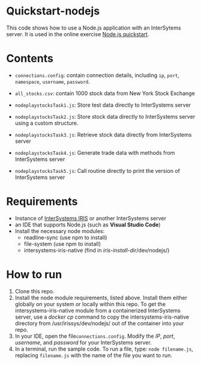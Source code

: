 # Quickstart-nodejs
This code shows how to use a Node.js application with an InterSytems server. It is used in the online exercise [<span class="urlformat">Node.js quickstart</span>](https://learning.intersystems.com/course/view.php?name=Node.js%20QS).

# Contents
* `connections.config`: contain connection details, including `ip`, `port`, `namespace`, `username`, `password`.
* `all_stocks.csv`: contain 1000 stock data from New York Stock Exchange

* `nodeplaystocksTask1.js`: Store test data directly to InterSystems server
* `nodeplaystocksTask2.js`: Store stock data directly to InterSystems server using a custom structure.
* `nodeplaystocksTask3.js`: Retrieve stock data directly from InterSystems server
* `nodeplaystocksTask4.js`: Generate trade data with methods from InterSystems server
* `nodeplaystocksTask5.js`: Call routine directly to print the version of InterSystems server

# Requirements
* Instance of [<span class="urlformat">InterSystems IRIS</span>](https://learning.intersystems.com/course/view.php?name=Get%20InterSystems%20IRIS) or another InterSystems server
* an IDE that supports Node.js (such as **Visual Studio Code**)
* Install the necessary node modules:
    * readline-sync (use npm to install)
    * file-system (use npm to install)
    * intersystems-iris-native (find in *iris-install-dir*/dev/nodejs/)

# How to run
1. Clone this repo.
2. Install the node module requirements, listed above. Install them either globally on your system or locally within this repo. To get the intersystems-iris-native module from a containerized InterSystems server, use a *docker cp* command to copy the intersystems-iris-native directory from /usr/irissys/dev/nodejs/ out of the container into your repo.
3. In your IDE, open the file`connections.config`. Modify the *IP*, *port*, *username*, and *password* for your InterSystems server.
5. In a terminal, run the sample code. To run a file, type: `node filename.js`, replacing `filename.js` with the name of the file you want to run.